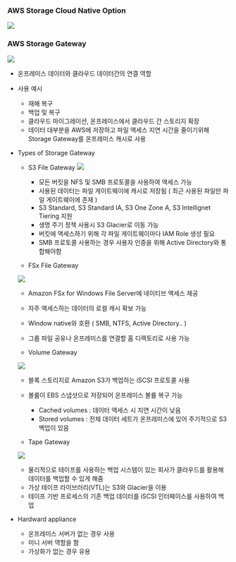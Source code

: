 ### AWS Storage Cloud Native Option ###

![](https://velog.velcdn.com/images/xodbs1123/post/2450ae24-7e43-4528-9726-ecc83e371cfa/image.png)

### AWS Storage Gateway ###

![](https://velog.velcdn.com/images/xodbs1123/post/703c1dec-fccc-4196-b316-c8d93fc23f81/image.png)
 
- 온프레미스 데이터와 클라우드 데이터간의 연결 역할
- 사용 예시
  - 재해 복구
  - 백업 및 복구
  - 클라우드 마이그레이션, 온프레미스에서 클라우드 간 스토리지 확장
  - 데이터 대부분을 AWS에 저장하고 파일 액세스 지연 시간을 줄이기위해 Storage Gateway를 온프레미스 캐시로 사용
 - Types of Storage Gateway
   - S3 File Gateway
  ![](https://velog.velcdn.com/images/xodbs1123/post/63b87e84-a131-4a44-94be-c0f8503575fa/image.png)

     - 모든 버킷을 NFS 및 SMB 프로토콜을 사용하여 액세스 가능
     - 사용된 데이터는 파일 게이트웨이에 캐시로 저장됨 ( 최근 사용된 파일만 파일 게이트웨이에 존재 )
     - S3 Standard, S3 Standard IA, S3 One Zone A, S3 Intellignet Tiering 지원
     - 생명 주기 정책 사용시 S3 Glacier로 이동 가능
     - 버킷에 액세스하기 위해 각 파일 게이트웨이마다 IAM Role 생성 필요
     - SMB 프로토콜 사용하는 경우 사용자 인증을 위해 Active Directory와 통합해야함
     
   - FSx File Gateway
   
   ![](https://velog.velcdn.com/images/xodbs1123/post/1d52cda2-4a96-42e3-830c-b60752457eb9/image.png)

     - Amazon FSx for Windows File Server에 네이티브 액세스 제공
     - 자주 액세스하는 데이터의 로컬 캐시 확보 가능
     - Window native와 호환 ( SMB, NTFS, Active Directory.. )
     - 그룹 파일 공유나 온프레미스를 연결할 홈 디렉토리로 사용 가능
   
   - Volume Gateway
   
   ![](https://velog.velcdn.com/images/xodbs1123/post/3297e156-1c9b-488a-8f8c-eccc342ac130/image.png)

     - 블록 스토리지로 Amazon S3가 백업하는 iSCSI 프로토콜 사용
     - 볼륨이 EBS 스냅샷으로 저장되어 온프레미스 볼륨 복구 가능
       - Cached volumes : 데이터 액세스 시 지연 시간이 낮음
       - Stored volumes : 전체 데이터 세트가 온프레미스에 있어 주기적으로 S3 백업이 있음
   
  
   - Tape Gateway
   
   ![](https://velog.velcdn.com/images/xodbs1123/post/84fb8c91-3b93-42e4-b21d-bea6b6cf174d/image.png)

     - 물리적으로 테이프를 사용하는 백업 시스템이 있는 회사가 클라우드를 활용해 데이터를 백업할 수 있게 해줌
     - 가상 테이프 라이브러리(VTL)는 S3와 Glacier을 이용
     - 테이프 기반 프로세스의 기존 백업 데이터를 iSCSI 인터페이스를 사용하여 백업
    
  - Hardward appliance
    - 온프레미스 서버가 없는 경우 사용
    - 미니 서버 역할을 함
    - 가상화가 없는 경우 유용
  
